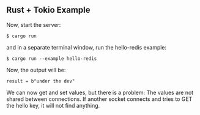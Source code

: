 ## Rust + Tokio Example

Now, start the server:
```
$ cargo run
```
and in a separate terminal window, run the hello-redis example:
```
$ cargo run --example hello-redis
```
Now, the output will be:
```
result = b"under the dev"
```
We can now get and set values, but there is a problem: The values are not shared between connections. If another socket connects and tries to GET the hello key, it will not find anything.
